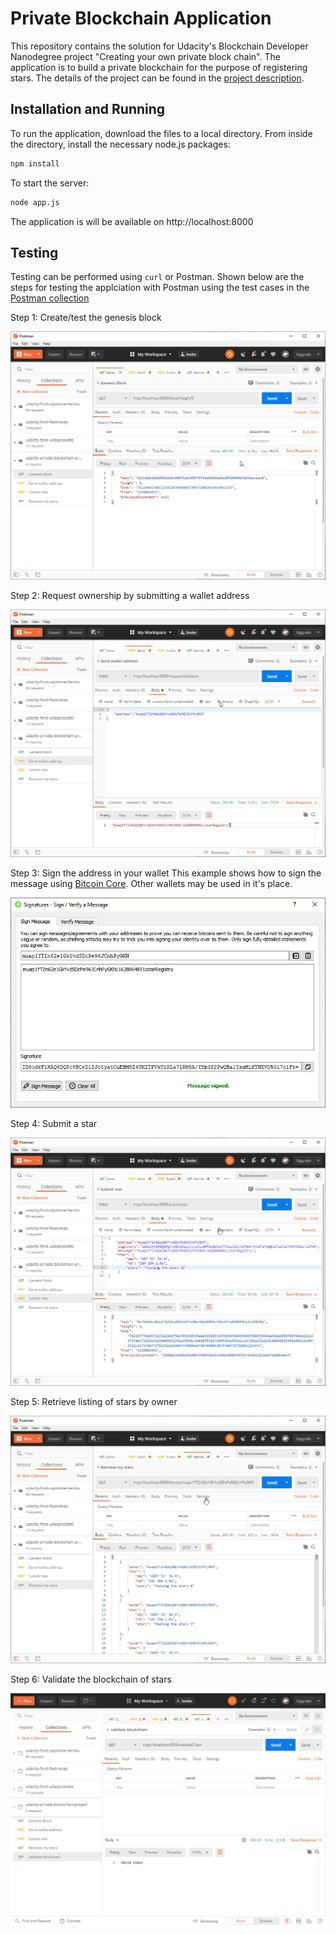 # Private Blockchain Application

This repository contains the solution for Udacity's Blockchain Developer Nanodegree project "Creating your own private block chain".  The application is to build a private blockchain for the purpose of registering stars.  The details of the project can be found in the [project description](Project_README.md).  

## Installation and Running

To run the application, download the files to a local directory.  From inside the directory, install the necessary node.js packages:

```bash
npm install
```

To start the server:

```bash
node app.js
```

The application is will be available on http://localhost:8000

## Testing
Testing can be performed using `curl` or Postman.  Shown below are the steps for testing the applciation with Postman using the test cases in the [Postman collection](udacity-private-blockchain-project.postman_collection.json)

Step 1: Create/test the genesis block

![Genesis Block](screenshots/genesis.png)

Step 2: Request ownership by submitting a wallet address

![Submit Address](screenshots/validate.png)

Step 3: Sign the address in your wallet
This example shows how to sign the message using [Bitcoin Core](https://bitcoin.org/en/download).  Other wallets may be used in it's place.

![Sign message](screenshots/sign_message.png)

Step 4: Submit a star

![Submit star](screenshots/star_submission.png)

Step 5: Retrieve listing of stars by owner

![Retrieve list of stars by owner](screenshots/retrieve_stars.png)

Step 6: Validate the blockchain of stars

![Validate the chain](screenshots/validateChain.png)